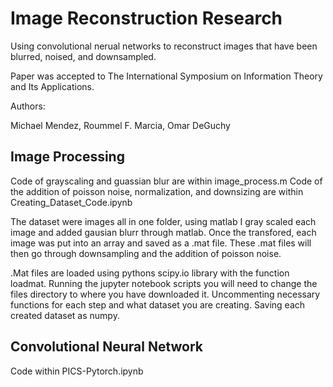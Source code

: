 # Image Reconstruction Research

Using convolutional nerual networks to reconstruct images that have been blurred, noised, and downsampled.

Paper was accepted to The International Symposium on Information Theory and Its Applications.

Authors:

Michael Mendez, Roummel F. Marcia, Omar DeGuchy

## Image Processing

Code of grayscaling and guassian blur are within image_process.m
Code of the addition of poisson noise, normalization, and downsizing are within Creating_Dataset_Code.ipynb

The dataset were images all in one folder, using matlab I gray scaled each image and added gausian blurr through matlab. Once the transfored, each image was put into an array and saved as a .mat file. These .mat files will then go through downsampling and the addition of poisson noise.

.Mat files are loaded using pythons scipy.io library with the function loadmat. Running the jupyter notebook scripts you will need to change the files directory to where you have downloaded it. Uncommenting necessary functions for each step and what dataset you are creating. Saving each created dataset as numpy.

## Convolutional Neural Network

Code within PICS-Pytorch.ipynb


